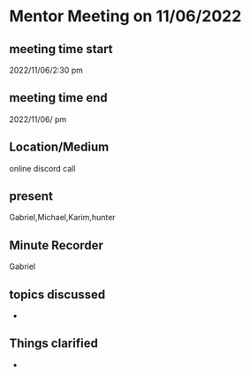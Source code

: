 # Mentor Meeting on 11/06/2022
## meeting time start
2022/11/06/2:30 pm
## meeting time end
2022/11/06/ pm
## Location/Medium
online discord call
## present
Gabriel,Michael,Karim,hunter
## Minute Recorder
Gabriel
## topics discussed
* 
## Things clarified
* 
